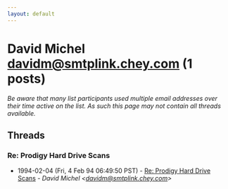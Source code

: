 ```yaml
---
layout: default
---
```


# David Michel <davidm@smtplink.chey.com> (1 posts)

_Be aware that many list participants used multiple email addresses over their time active on the list. As such this page may not contain all threads available._

## Threads

### Re: Prodigy Hard Drive Scans
+ 1994-02-04 (Fri, 4 Feb 94 06:49:50 PST) - [Re: Prodigy Hard Drive Scans](/archive/1994/02/da5cfcd175a90d2b9f0c6216baca2e8e76b4bc8fbfa07c5c9e4fe102bfce364d) - _David Michel \<davidm@smtplink.chey.com\>_


